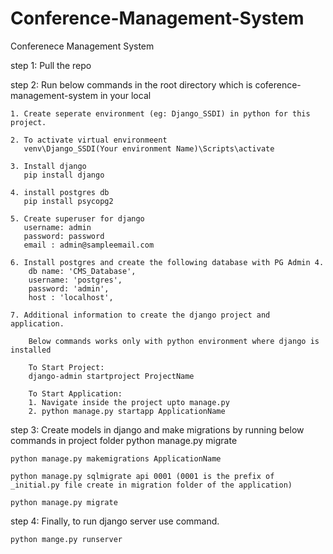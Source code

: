 # Conference-Management-System
Conferenece Management System

step 1: Pull the repo

step 2: Run below commands in the root directory which is coference-management-system in your local

    1. Create seperate environment (eg: Django_SSDI) in python for this project.
    
    2. To activate virtual environmeent
       venv\Django_SSDI(Your environment Name)\Scripts\activate
     
    3. Install django 
       pip install django
       
    4. install postgres db
       pip install psycopg2
       
    5. Create superuser for django
       username: admin
       password: password
       email : admin@sampleemail.com
       
    6. Install postgres and create the following database with PG Admin 4.  
        db name: 'CMS_Database',
        username: 'postgres',
        password: 'admin',
        host : 'localhost',
        
    7. Additional information to create the django project and application.
    
        Below commands works only with python environment where django is installed
        
        To Start Project:
        django-admin startproject ProjectName
        
        To Start Application:
        1. Navigate inside the project upto manage.py
        2. python manage.py startapp ApplicationName
        
     
step 3: Create models in django and make migrations by running below commands in project folder
    python manage.py migrate

    python manage.py makemigrations ApplicationName

    python manage.py sqlmigrate api 0001 (0001 is the prefix of _initial.py file create in migration folder of the application)
    
    python manage.py migrate
    
 step 4: Finally, to run django server use command.
 
    python mange.py runserver
